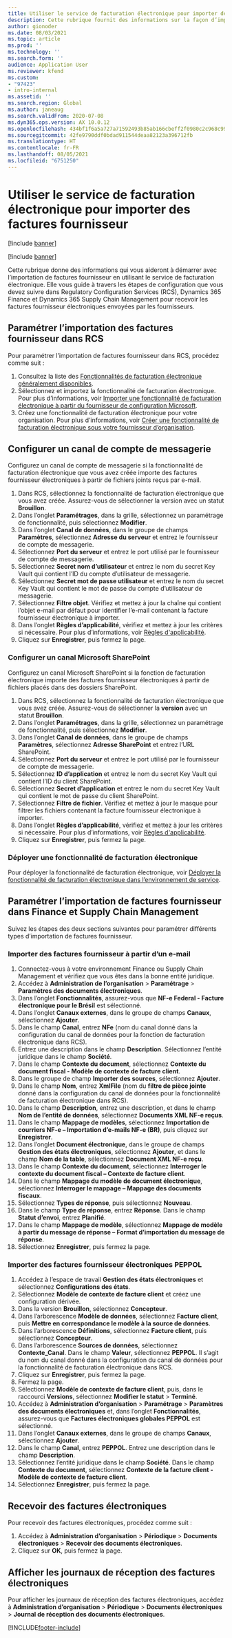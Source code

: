 ```yaml
---
title: Utiliser le service de facturation électronique pour importer des factures fournisseur
description: Cette rubrique fournit des informations sur la façon d’importer des factures fournisseur à l’aide du service de facturation électronique.
author: gionoder
ms.date: 08/03/2021
ms.topic: article
ms.prod: ''
ms.technology: ''
ms.search.form: ''
audience: Application User
ms.reviewer: kfend
ms.custom:
- "97423"
- intro-internal
ms.assetid: ''
ms.search.region: Global
ms.author: janeaug
ms.search.validFrom: 2020-07-08
ms.dyn365.ops.version: AX 10.0.12
ms.openlocfilehash: 434bf1f6a5a727a71592493b85ab166cbeff2f0980c2c968c99973a03f4dc660
ms.sourcegitcommit: 42fe9790ddf0bdad911544deaa82123a396712fb
ms.translationtype: HT
ms.contentlocale: fr-FR
ms.lasthandoff: 08/05/2021
ms.locfileid: "6751250"
---
```

# <a name="use-the-electronic-invoicing-service-to-import-vendor-invoices"></a>Utiliser le service de facturation électronique pour importer des factures fournisseur

[!include [banner](../includes/banner.md)]

[!include [banner](../includes/preview-banner.md)]

Cette rubrique donne des informations qui vous aideront à démarrer avec l’importation de factures fournisseur en utilisant le service de facturation électronique. Elle vous guide à travers les étapes de configuration que vous devez suivre dans Regulatory Configuration Services (RCS), Dynamics 365 Finance et Dynamics 365 Supply Chain Management pour recevoir les factures fournisseur électroniques envoyées par les fournisseurs.

## <a name="set-up-vendor-invoice-import-in-rcs"></a>Paramétrer l’importation des factures fournisseur dans RCS
Pour paramétrer l’importation de factures fournisseur dans RCS, procédez comme suit :

1. Consultez la liste des [Fonctionnalités de facturation électronique généralement disponibles](e-invoicing-configuration-rcs.md#generally-available-features).
2. Sélectionnez et importez la fonctionnalité de facturation électronique. Pour plus d’informations, voir [Importer une fonctionnalité de facturation électronique à partir du fournisseur de configuration Microsoft](e-invoicing-get-started.md#import-an-electronic-invoicing-feature-from-the-microsoft-configuration-provider).
3. Créez une fonctionnalité de facturation électronique pour votre organisation. Pour plus d’informations, voir [Créer une fonctionnalité de facturation électronique sous votre fournisseur d’organisation](e-invoicing-get-started.md#create-an-electronic-invoicing-feature-under-your-organization-provider).

## <a name="configure-an-email-account-channel"></a>Configurer un canal de compte de messagerie

Configurez un canal de compte de messagerie si la fonctionnalité de facturation électronique que vous avez créée importe des factures fournisseur électroniques à partir de fichiers joints reçus par e-mail.

1. Dans RCS, sélectionnez la fonctionnalité de facturation électronique que vous avez créée. Assurez-vous de sélectionner la version avec un statut **Brouillon**.
2. Dans l’onglet **Paramétrages**, dans la grille, sélectionnez un paramétrage de fonctionnalité, puis sélectionnez **Modifier**.
3. Dans l’onglet **Canal de données**, dans le groupe de champs **Paramètres**, sélectionnez **Adresse du serveur** et entrez le fournisseur de compte de messagerie.
4. Sélectionnez **Port du serveur** et entrez le port utilisé par le fournisseur de compte de messagerie.
5. Sélectionnez **Secret nom d’utilisateur** et entrez le nom du secret Key Vault qui contient l’ID du compte d’utilisateur de messagerie.
6. Sélectionnez **Secret mot de passe utilisateur** et entrez le nom du secret Key Vault qui contient le mot de passe du compte d’utilisateur de messagerie.
7. Sélectionnez **Filtre objet**. Vérifiez et mettez à jour la chaîne qui contient l’objet e-mail par défaut pour identifier l’e-mail contenant la facture fournisseur électronique à importer.
8. Dans l’onglet **Règles d’applicabilité**, vérifiez et mettez à jour les critères si nécessaire. Pour plus d’informations, voir [Règles d'applicabilité](e-invoicing-configuration-rcs.md#applicability-rules).
9. Cliquez sur **Enregistrer**, puis fermez la page.

### <a name="configure-a-microsoft-sharepoint-channel"></a>Configurer un canal Microsoft SharePoint

Configurez un canal Microsoft SharePoint si la fonction de facturation électronique importe des factures fournisseur électroniques à partir de fichiers placés dans des dossiers SharePoint.

1. Dans RCS, sélectionnez la fonctionnalité de facturation électronique que vous avez créée. Assurez-vous de sélectionner la **version** avec un statut **Brouillon**.
2. Dans l’onglet **Paramétrages**, dans la grille, sélectionnez un paramétrage de fonctionnalité, puis sélectionnez **Modifier**.
3. Dans l’onglet **Canal de données**, dans le groupe de champs **Paramètres**, sélectionnez **Adresse SharePoint** et entrez l’URL SharePoint.
4. Sélectionnez **Port du serveur** et entrez le port utilisé par le fournisseur de compte de messagerie.
5. Sélectionnez **ID d’application** et entrez le nom du secret Key Vault qui contient l’ID du client SharePoint.
6. Sélectionnez **Secret d’application** et entrez le nom du secret Key Vault qui contient le mot de passe du client SharePoint.
7. Sélectionnez **Filtre de fichier**. Vérifiez et mettez à jour le masque pour filtrer les fichiers contenant la facture fournisseur électronique à importer.
8. Dans l’onglet **Règles d’applicabilité**, vérifiez et mettez à jour les critères si nécessaire. Pour plus d’informations, voir [Règles d'applicabilité](e-invoicing-configuration-rcs.md#applicability-rules).
9. Cliquez sur **Enregistrer**, puis fermez la page.

### <a name="deploy-an-electronic-invoicing-feature"></a>Déployer une fonctionnalité de facturation électronique

Pour déployer la fonctionnalité de facturation électronique, voir [Déployer la fonctionnalité de facturation électronique dans l’environnement de service](e-invoicing-get-started.md#deploy-the-electronic-invoicing-feature-to-service-environment).

## <a name="set-up-vendor-invoice-import-in-finance-and-supply-chain-management"></a>Paramétrer l’importation de factures fournisseur dans Finance et Supply Chain Management
Suivez les étapes des deux sections suivantes pour paramétrer différents types d’importation de factures fournisseur.

### <a name="import-vendor-invoices-from-email"></a>Importer des factures fournisseur à partir d’un e-mail

1. Connectez-vous à votre environnement Finance ou Supply Chain Management et vérifiez que vous êtes dans la bonne entité juridique.
2. Accédez à **Administration de l’organisation** > **Paramétrage** > **Paramètres des documents électroniques**.
3. Dans l’onglet **Fonctionnalités**, assurez-vous que **NF-e Federal - Facture électronique pour le Brésil** est sélectionné.
4. Dans l’onglet **Canaux externes**, dans le groupe de champs **Canaux**, sélectionnez **Ajouter**.
5. Dans le champ **Canal**, entrez **NFe** (nom du canal donné dans la configuration du canal de données pour la fonction de facturation électronique dans RCS).
6. Entrez une description dans le champ **Description**. Sélectionnez l’entité juridique dans le champ **Société**.
7. Dans le champ **Contexte du document**, sélectionnez **Contexte du document fiscal - Modèle de contexte de facture client**.
8. Dans le groupe de champ **Importer des sources**, sélectionnez **Ajouter**.
9. Dans le champ **Nom**, entrez **XmlFile** (nom du **filtre de pièce jointe** donné dans la configuration du canal de données pour la fonctionnalité de facturation électronique dans RCS).
10. Dans le champ **Description**, entrez une description, et dans le champ **Nom de l’entité de données**, sélectionnez **Documents XML NF-e reçus**.
11. Dans le champ **Mappage de modèles**, sélectionnez **Importation de courriers NF-e – Importation d’e-mails NF-e (BR)**, puis cliquez sur **Enregistrer**.
12. Dans l’onglet **Document électronique**, dans le groupe de champs **Gestion des états électroniques**, sélectionnez **Ajouter**, et dans le champ **Nom de la table**, sélectionnez **Document XML NF-e reçu**.
13. Dans le champ **Contexte du document**, sélectionnez **Interroger le contexte du document fiscal – Contexte de facture client**.
14. Dans le champ **Mappage du modèle de document électronique**, sélectionnez **Interroger le mappage – Mappage des documents fiscaux**.
15. Sélectionnez **Types de réponse**, puis sélectionnez **Nouveau**.
16. Dans le champ **Type de réponse**, entrez **Réponse**. Dans le champ **Statut d’envoi**, entrez **Planifié**.
17. Dans le champ **Mappage de modèle**, sélectionnez **Mappage de modèle à partir du message de réponse – Format d’importation du message de réponse**.
18. Sélectionnez **Enregistrer**, puis fermez la page.

### <a name="import-peppol-electronic-vendor-invoices"></a>Importer des factures fournisseur électroniques PEPPOL

1. Accédez à l’espace de travail **Gestion des états électroniques** et sélectionnez **Configurations des états**.
2. Sélectionnez **Modèle de contexte de facture client** et créez une configuration dérivée.
3. Dans la version **Brouillon**, sélectionnez **Concepteur**.
4. Dans l’arborescence **Modèle de données**, sélectionnez **Facture client**, puis **Mettre en correspondance le modèle à la source de données**.
5. Dans l’arborescence **Définitions**, sélectionnez **Facture client**, puis sélectionnez **Concepteur**.
6. Dans l’arborescence **Sources de données**, sélectionnez **Contexte\_Canal**. Dans le champ **Valeur**, sélectionnez **PEPPOL**. Il s’agit du nom du canal donné dans la configuration du canal de données pour la fonctionnalité de facturation électronique dans RCS. 
7. Cliquez sur **Enregistrer**, puis fermez la page.
8. Fermez la page.
9. Sélectionnez **Modèle de contexte de facture client**, puis, dans le raccourci **Versions**, sélectionnez **Modifier le statut** > **Terminé**.
10. Accédez à **Administration d’organisation** > **Paramétrage** > **Paramètres des documents électroniques** et, dans l’onglet **Fonctionnalités**, assurez-vous que **Factures électroniques globales PEPPOL** est sélectionné. 
11. Dans l’onglet **Canaux externes**, dans le groupe de champs **Canaux**, sélectionnez **Ajouter**.
12. Dans le champ **Canal**, entrez **PEPPOL**. Entrez une description dans le champ **Description**.
13. Sélectionnez l’entité juridique dans le champ **Société**. Dans le champ **Contexte du document**, sélectionnez **Contexte de la facture client - Modèle de contexte de facture client**.
14. Sélectionnez **Enregistrer**, puis fermez la page.


## <a name="receive-electronic-invoices"></a>Recevoir des factures électroniques
Pour recevoir des factures électroniques, procédez comme suit :

1. Accédez à **Administration d’organisation** > **Périodique** > **Documents électroniques** > **Recevoir des documents électroniques**.
2. Cliquez sur **OK**, puis fermez la page.

## <a name="view-receive-logs-for-electronic-invoices"></a>Afficher les journaux de réception des factures électroniques

Pour afficher les journaux de réception des factures électroniques, accédez à **Administration d’organisation** > **Périodique** > **Documents électroniques** > **Journal de réception des documents électroniques**.


[!INCLUDE[footer-include](../../includes/footer-banner.md)]
